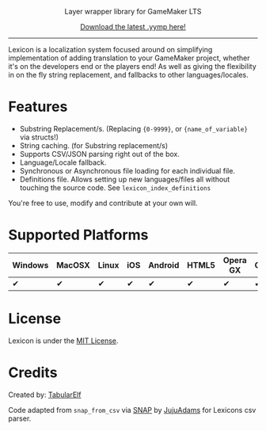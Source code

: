 ﻿<center>
<p>Layer wrapper library for GameMaker LTS<br>

[Download the latest .yymp here!](https://github.com/tabularelf/Slice/releases)

</center>

---

Lexicon is a localization system focused around on simplifying implementation of adding translation to your GameMaker project, whether it's on the developers end or the players end! As well as giving the flexibility in on the fly string replacement, and fallbacks to other languages/locales.

# Features

* Substring Replacement/s. (Replacing `{0-9999}`, or `{name_of_variable}` via structs!)
* String caching. (for Substring replacement/s)
* Supports CSV/JSON parsing right out of the box.
* Language/Locale fallback.
* Synchronous or Asynchronous file loading for each individual file.
* Definitions file. Allows setting up new languages/files all without touching the source code. See `lexicon_index_definitions`

You're free to use, modify and contribute at your own will.

# Supported Platforms

|  Windows  |  MacOSX  |  Linux  |  iOS  |  Android  |  HTML5  |  Opera GX  |  Console  |
| --- | --- | --- | --- | --- | --- | --- | --- |
| ✔ | ✔ | ✔ | ✔ | ✔ | ✔ | ✔ | ✔ |

# License

Lexicon is under the [MIT License](https://github.com/tabularelf/Lexicon/blob/main/LICENSE).

# Credits

Created by: [TabularElf](https://github.com/TabularElf)

Code adapted from `snap_from_csv` via [SNAP](https://github.com/jujuadams/snap) by [JujuAdams](https://github.com/jujuadams) for Lexicons csv parser.